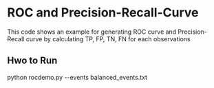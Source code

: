 # ROC and Precision-Recall-Curve

This code shows an example for generating ROC curve and Precision-Recall curve by calculating TP, FP, TN, FN for each observations
<h2>Hwo to Run</h2>
python rocdemo.py --events balanced_events.txt
